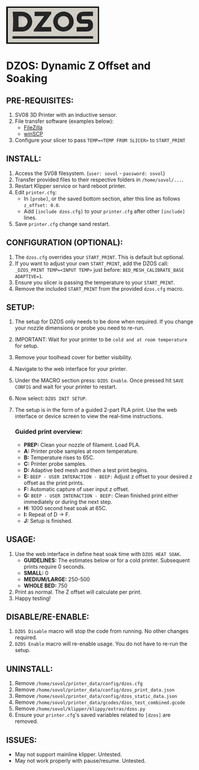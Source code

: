 
![LOGO](./images/dzos_logo.png)

# DZOS: Dynamic Z Offset and Soaking

## PRE-REQUISITES:
1. SV08 3D Printer with an inductive sensor.
2. File transfer software (examples below):
    - [FileZilla](https://filezilla-project.org/)
    - [winSCP](https://winscp.net/)
3. Configure your slicer to pass `TEMP=<TEMP FROM SLICER>` to `START_PRINT`

## INSTALL:
1. Access the SV08 filesystem. (`user: sovol` - `password: sovol`)
2. Transfer provided files to their respective folders in `/home/sovol/...`.
3. Restart Klipper service or hard reboot printer.
4. Edit `printer.cfg`:
    - In `[probe]`, or the saved bottom section, alter this line as follows `z_offset: 0.0`.
    - Add `[include dzos.cfg]` to your `printer.cfg` after other `[include]` lines.
5. Save `printer.cfg` change sand restart.

## CONFIGURATION (OPTIONAL):
1. The `dzos.cfg` overrides your `START_PRINT`. This is default but optional.
2. If you want to adjust your own `START_PRINT`, add the DZOS call: `_DZOS_PRINT TEMP=<INPUT TEMP>` just before: `BED_MESH_CALIBRATE_BASE ADAPTIVE=1`. 
3. Ensure you slicer is passing the temperature to your `START_PRINT`.
4. Remove the included `START_PRINT` from the provided `dzos.cfg` macro.

## SETUP:
1. The setup for DZOS only needs to be done when required. If you change your nozzle dimensions or probe you need to re-run.
2. IMPORTANT: Wait for your printer to be `cold and at room temperature` for setup.
3. Remove your toolhead cover for better visibility.
4. Navigate to the web interface for your printer.
5. Under the MACRO section press: `DZOS Enable`. Once pressed hit `SAVE CONFIG` and wait for your printer to restart.
6. Now select: `DZOS INIT SETUP`.
7. The setup is in the form of a guided 2-part PLA print. Use the web interface or device screen to view the real-time instructions.

    ### Guided print overview:
    - **PREP:** Clean your nozzle of filament. Load PLA.
    - **A:** Printer probe samples at room temperature.
    - **B:** Temperature rises to 65C.
    - **C:** Printer probe samples.
    - **D:** Adaptive bed mesh and then a test print begins.
    - **E:** `BEEP - USER INTERACTION - BEEP:` Adjust z offset to your desired z offset as the print prints.
    - **F:** Automatic capture of user input z offset.
    - **G:** `BEEP - USER INTERACTION - BEEP:` Clean finished print either immediately or during the next step.
    - **H:** 1000 second heat soak at 65C.
    - **I:** Repeat of D -> F.
    - **J:** Setup is finished.

## USAGE:
1. Use the web interface in define heat soak time with `DZOS HEAT SOAK`.
    - **GUIDELINES:** The estimates below or for a cold printer. Subsequent prints require 0 seconds.
    - **SMALL:**  0
    - **MEDIUM/LARGE:** 250-500
    - **WHOLE BED:** 750
2. Print as normal. The Z offset will calculate per print.
3. Happy testing!

## DISABLE/RE-ENABLE:
1. `DZOS Disable` macro will stop the code from running. No other changes required.
2. `DZOS Enable` macro will re-enable usage. You do not have to re-run the setup.

## UNINSTALL:
1. Remove `/home/sovol/printer_data/config/dzos.cfg`
2. Remove `/home/sovol/printer_data/config/dzos_print_data.json`
3. Remove `/home/sovol/printer_data/config/dzos_static_data.json`
4. Remove `/home/sovol/printer_data/gcodes/dzos_test_combined.gcode`
5. Remove `/home/sovol/klipper/klippy/extras/dzos.py`
6. Ensure your `printer.cfg`'s saved variables related to `[dzos]` are removed.

## ISSUES:
- May not support mainline klipper. Untested.
- May not work properly with pause/resume. Untested.